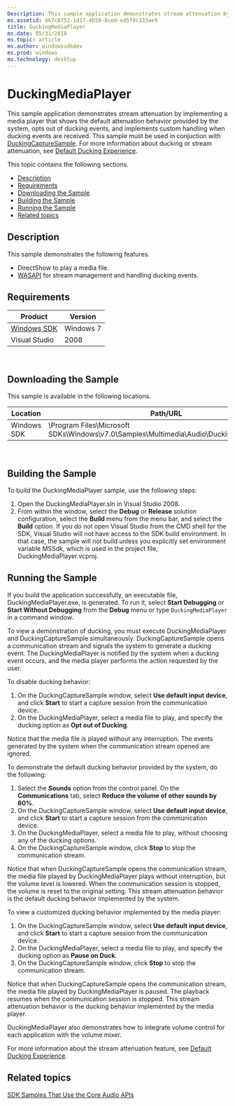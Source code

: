 ```yaml
---
Description: This sample application demonstrates stream attenuation by implementing a media player that shows the default attenuation behavior provided by the system, opts out of ducking events, and implements custom handling when ducking events are received.
ms.assetid: 667c8751-1d17-4b59-8ced-ed5f0c333ae9
title: DuckingMediaPlayer
ms.date: 05/31/2018
ms.topic: article
ms.author: windowssdkdev
ms.prod: windows
ms.technology: desktop
---
```


# DuckingMediaPlayer

This sample application demonstrates stream attenuation by implementing a media player that shows the default attenuation behavior provided by the system, opts out of ducking events, and implements custom handling when ducking events are received. This sample must be used in conjuction with [DuckingCaptureSample](duckingcapturesample.md). For more information about ducking or stream attenuation, see [Default Ducking Experience](stream-attenuation.md).

This topic contains the following sections.

-   [Description](#description)
-   [Requirements](#requirements)
-   [Downloading the Sample](#downloading-the-sample)
-   [Building the Sample](#building-the-sample)
-   [Running the Sample](#running-the-sample)
-   [Related topics](#related-topics)

## Description

This sample demonstrates the following features.

-   DirectShow to play a media file.
-   [WASAPI](wasapi.md) for stream management and handling ducking events.

## Requirements



| Product                                                        | Version   |
|----------------------------------------------------------------|-----------|
| [Windows SDK](http://go.microsoft.com/fwlink/p/?linkid=129787) | Windows 7 |
| Visual Studio                                                  | 2008      |



 

## Downloading the Sample

This sample is available in the following locations.



| Location    | Path/URL                                                                                            |
|-------------|-----------------------------------------------------------------------------------------------------|
| Windows SDK | \\Program Files\\Microsoft SDKs\\Windows\\v7.0\\Samples\\Multimedia\\Audio\\DuckingMediaPlayer\\... |



 

## Building the Sample

To build the DuckingMediaPlayer sample, use the following steps:

1.  Open the DuckingMediaPlayer.sln in Visual Studio 2008.
2.  From within the window, select the **Debug** or **Release** solution configuration, select the **Build** menu from the menu bar, and select the **Build** option. If you do not open Visual Studio from the CMD shell for the SDK, Visual Studio will not have access to the SDK build environment. In that case, the sample will not build unless you explicitly set environment variable MSSdk, which is used in the project file, DuckingMediaPlayer.vcproj.

## Running the Sample

If you build the application successfully, an executable file, DuckingMediaPlayer.exe, is generated. To run it, select **Start Debugging** or **Start Without Debugging** from the **Debug** menu or type `DuckingMediaPlayer` in a command window.

To view a demonstration of ducking, you must execute DuckingMediaPlayer and DuckingCaptureSample simultaneously. DuckingCaptureSample opens a communication stream and signals the system to generate a ducking event. The DuckingMediaPlayer is notified by the system when a ducking event occurs, and the media player performs the action requested by the user.

To disable ducking behavior:

1.  On the DuckingCaptureSample window, select **Use default input device**, and click **Start** to start a capture session from the communication device.
2.  On the DuckingMediaPlayer, select a media file to play, and specify the ducking option as **Opt out of Ducking**.

Notice that the media file is played without any interruption. The events generated by the system when the communication stream opened are ignored.

To demonstrate the default ducking behavior provided by the system, do the following:

1.  Select the **Sounds** option from the control panel. On the **Communications** tab, select **Reduce the volume of other sounds by 80%**.
2.  On the DuckingCaptureSample window, select **Use default input device**, and click **Start** to start a capture session from the communication device.
3.  On the DuckingMediaPlayer, select a media file to play, without choosing any of the ducking options.
4.  On the DuckingCaptureSample window, click **Stop** to stop the communication stream.

Notice that when DuckingCaptureSample opens the communication stream, the media file played by DuckingMediaPlayer plays without interruption, but the volume level is lowered. When the communication session is stopped, the volume is reset to the original setting. This stream attenuation behavior is the default ducking behavior implemented by the system.

To view a customized ducking behavior implemented by the media player:

1.  On the DuckingCaptureSample window, select **Use default input device**, and click **Start** to start a capture session from the communication device.
2.  On the DuckingMediaPlayer, select a media file to play, and specify the ducking option as **Pause on Duck**.
3.  On the DuckingCaptureSample window, click **Stop** to stop the communication stream.

Notice that when DuckingCaptureSample opens the communication stream, the media file played by DuckingMediaPlayer is paused. The playback resumes when the communication session is stopped. This stream attenuation behavior is the ducking behavior implemented by the media player.

DuckingMediaPlayer also demonstrates how to integrate volume control for each application with the volume mixer.

For more information about the stream attenuation feature, see [Default Ducking Experience](stream-attenuation.md).

## Related topics

<dl> <dt>

[SDK Samples That Use the Core Audio APIs](sdk-samples-that-use-the-core-audio-apis.md)
</dt> </dl>

 

 



